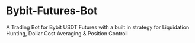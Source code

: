 # Bybit-Futures-Bot
A Trading Bot for Bybit USDT Futures with a built in strategy for Liquidation Hunting, Dollar Cost Averaging &amp; Position Controll
